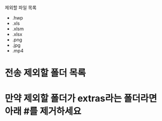 제외할 파일 목록

- .hwp
- .xls
- .xlsm
- .xlsx
- .png
- .jpg
- .mp4

# 전송 제외할 폴더 목록
# 만약 제외할 폴더가 extras라는 폴더라면 아래 #를 제거하세요




